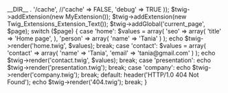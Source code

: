 <?php

require 'vendor/autoload.php';
require 'MyExtension.php';

// Routing.
$page = 'home';
if (isset($_GET['p'])) {
    $page = $_GET['p'];
}

// Template rendering.
$loader = new Twig_Loader_Filesystem(__DIR__ . '/templates');
$twig = new Twig_Environment($loader, array(
  'cache' => __DIR__ . '/cache',
  //'cache' => FALSE,
  'debug' => TRUE
));
$twig->addExtension(new MyExtension());
$twig->addExtension(new Twig_Extensions_Extension_Text());
$twig->addGlobal('current_page', $page);

switch ($page) {
  case 'home':
    $values = array(
      'seo' => array(
        'title' => 'Home page',
      ),
      'person' => array(
        'name' => 'Tania'
      )
    );
    echo $twig->render('home.twig', $values);
    break;
  case 'contact':
    $values = array(
      'contact' => array(
        'name' => 'Tania',
        'email' => 'tania@gmail.com'
      )
    );
    echo $twig->render('contact.twig', $values);
    break;
  case 'presentation':
    echo $twig->render('presentation.twig');
    break;
  case 'company':
    echo $twig->render('company.twig');
    break;
  default:
    header('HTTP/1.0 404 Not Found');
    echo $twig->render('404.twig');
    break;
}


